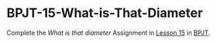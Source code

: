 # BPJT-15-What-is-That-Diameter
Complete the _What is that diameter_ Assignment in [Lesson 15](https://drive.google.com/file/d/1YQC6gcDJi47F6slIFCNiDi66DXcRKr14/view?usp=sharing) in [BPJT](https://drive.google.com/file/d/1khkhu3q0Rbj6VumUkwz1lBz6oSWMF_XH/view?usp=sharing). 

